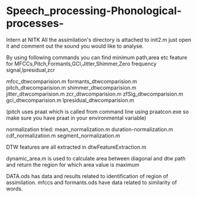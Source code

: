 # Speech_processing-Phonological-processes-
Intern at NITK
All the assimilation's directory is attached to init2.m just open it and comment out the sound you would like to analyse.

By using following commands you can find minimum path,area etc feature for MFCCs,Pitch,Formants,GCI,Jitter,Shimmer,Zero frequency signal,lpresidual,zcr

mfcc_dtwcomparision.m
formants_dtwcomparision.m
pitch_dtwcomparision.m
shimmer_dtwcomparision.m
jitter_dtwcomparision.m
zcr_dtwcomparision.m
zfSig_dtwcomparision.m
gci_dtwcomparision.m
lpresidual_dtwcomparision.m

(pitch uses praat which is called from command line using praatcon.exe so make sure you have praat in your environmental variable)

normalization tried:
mean_normalization.m
duration-normalization.m
cdf_normalization.m
segment_normalization.m

DTW features are all extracted in dtwFeatureExtraction.m

dynamic_area.m is used to calculate area between diagonal and dtw path and return the region for which area value is maximum

DATA.ods has data and results related to identification of region of assimilation.
mfccs and formants.ods have data related to similarity of words.
